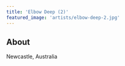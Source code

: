 ```yaml
---
title: 'Elbow Deep (2)'
featured_image: 'artists/elbow-deep-2.jpg'
---
```


## About

Newcastle, Australia
